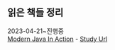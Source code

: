 읽은 책들 정리
---

2023-04-21~진행중  
[Modern Java In Action](./Book/ModernJavaInAction/ModernJava) - [Study Url](https://github.com/Ussu1112/Modern-Java-In-Action/)
